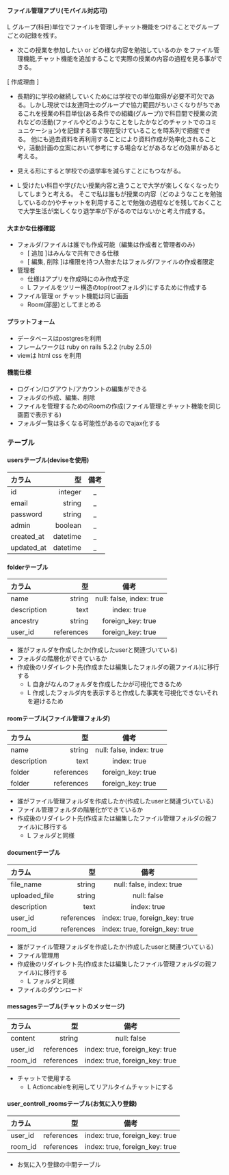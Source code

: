 #### ファイル管理アプリ(モバイル対応可)
L グループ(科目)単位でファイルを管理しチャット機能をつけることでグループごとの記録を残す。
* 次この授業を参加したい or どの様な内容を勉強しているのか をファイル管理機能,チャット機能を追加することで実際の授業の内容の過程を見る事ができる。

[ 作成理由 ] 
* 長期的に学校の継続していくためには学校での単位取得が必要不可欠である。しかし現状では友達同士のグループで協力範囲がちいさくなりがちであるこれを授業の科目単位(ある条件での組織(グループ))で科目間で授業の流れなどの活動(ファイルやどのようなことをしたかなどのチャットでのコミュニケーション)を記録する事で現在受けていることを時系列で把握できる。
他にも過去資料を再利用することにより資料作成が効率化されることや，活動計画の立案において参考にする場合などがあるなどの効果があると考える。

* 見える形にすると学校での退学率を減らすことにもつながる。
* L 受けたい科目や学びたい授業内容と違うことで大学が楽しくなくなったりしてしまうと考える。
そこで私は誰もが授業の内容（どのようなことを勉強しているのか)やチャットを利用することで勉強の過程などを残しておくことで大学生活が楽しくなり退学率が下がるのではないかと考え作成する。

#### 大まかな仕様確認
* フォルダ/ファイルは誰でも作成可能（編集は作成者と管理者のみ)
  * [ 追加 ]はみんなで共有できる仕様 
  * [ 編集, 削除 ]は権限を持つ人物またはフォルダ/ファイルの作成者限定
* 管理者
  * 仕様はアプリを作成時にのみ作成予定
  * L ファイルをツリー構造のtop(rootフォルダ)にするために作成する
* ファイル管理 or チャット機能は同じ画面
  * Room(部屋)としてまとめる


#### プラットフォーム
* データベースはpostgresを利用
* フレームワークは ruby on rails 5.2.2 (ruby 2.5.0)
* viewは html css を利用


#### 機能仕様

* ログイン/ログアウト/アカウントの編集ができる
* フォルダの作成、編集、削除
* ファイルを管理するためのRoomの作成(ファイル管理とチャット機能を同じ画面で表示する)
* フォルダ一覧は多くなる可能性があるのでajax化する

### テーブル
#### usersテーブル(deviseを使用)
| カラム      |型           | 備考          |
|:-----------|------------:|:------------:|
| id         |integer      |_             |
| email      |string       |_             |
|password    |string       |_             |
|admin       |boolean      |_             |
|created_at  |datetime     |_             |
|updated_at  |datetime     |_             |

#### folderテーブル
| カラム      |型           |備考                     |
|:-----------|------------:|:----------------------:|
|name        |string       |null: false, index: true|
|description |text         |index: true             |
|ancestry    |string       |foreign_key: true       |
|user_id     |references   |foreign_key: true       |

* 誰がフォルダを作成したか(作成したuserと関連づいている)
* フォルダの階層化ができているか
* 作成後のリダイレクト先(作成または編集したフォルダの親ファイル)に移行する
  * L 自身がなんのフォルダを作成したかが可視化できるため
  * L 作成したフォルダ内を表示すると作成した事実を可視化できないそれを避けるため


#### roomテーブル(ファイル管理フォルダ)
|カラム       |型            |備考                    |
|:-----------|------------:|:----------------------:|
|name        |string       |null: false, index: true|
|description |text         |index: true             |
|folder      |references   |foreign_key: true       |
|folder      |references   |foreign_key: true       |

* 誰がファイル管理フォルダを作成したか(作成したuserと関連づいている)
* ファイル管理フォルダの階層化ができているか
* 作成後のリダイレクト先(作成または編集したファイル管理フォルダの親ファイル)に移行する
  * L フォルダと同様



#### documentテーブル
|カラム        |型           |備考                           |
|:----------- |------------:|:----------------------------:|
|file_name    |string       |null: false, index: true      |
|uploaded_file|string       |null: false                   |
|description  |text         |index: true                   |
|user_id      |references   |index: true, foreign_key: true|
|room_id      |references   |index: true, foreign_key: true|

* 誰がファイル管理フォルダを作成したか(作成したuserと関連づいている)
* ファイル管理用
* 作成後のリダイレクト先(作成または編集したファイル管理フォルダの親ファイル)に移行する
  * L フォルダと同様
* ファイルのダウンロード

#### messagesテーブル(チャットのメッセージ)
|カラム       |型            |備考                          |
|:-----------|------------:|:----------------------------:|
|content     |string       |null: false                   |
|user_id     |references   |index: true, foreign_key: true|
|room_id     |references   |index: true, foreign_key: true|

* チャットで使用する
  * L Actioncableを利用してリアルタイムチャットにする

#### user_controll_roomsテーブル(お気に入り登録)
|カラム       |型            |備考                          |
|:-----------|------------:|:----------------------------:|
|user_id     |references   |index: true, foreign_key: true|
|room_id     |references   |index: true, foreign_key: true|

* お気に入り登録の中間テーブル
